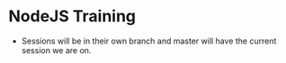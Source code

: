 # NodeJS Training

- Sessions will be in their own branch and master will have the current session we are on.
